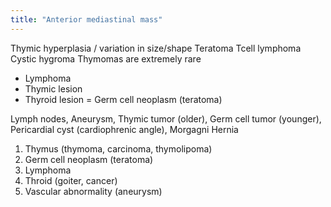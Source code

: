 ```yaml
---
title: "Anterior mediastinal mass"
---
```

Thymic hyperplasia / variation in size/shape
Teratoma
Tcell lymphoma
Cystic hygroma
Thymomas are extremely rare

- Lymphoma
- Thymic lesion
- Thyroid lesion
= Germ cell neoplasm (teratoma)

Lymph nodes, Aneurysm, Thymic tumor (older), Germ cell tumor (younger), Pericardial cyst (cardiophrenic angle), Morgagni Hernia

1. Thymus (thymoma, carcinoma, thymolipoma)
2. Germ cell neoplasm (teratoma)
3. Lymphoma
4. Throid (goiter, cancer)
5. Vascular abnormality (aneurysm)

